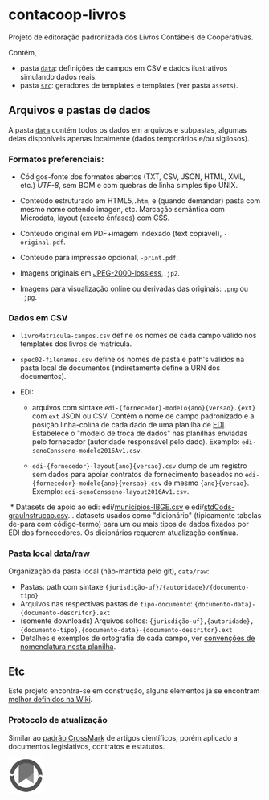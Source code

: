 # contacoop-livros

Projeto de editoração padronizada dos Livros Contábeis de Cooperativas.

Contém,
* pasta [`data`](data): definições de campos em CSV e dados ilustrativos simulando dados reais.
* pasta [`src`](src): geradores de templates e templates (ver pasta `assets`).

## Arquivos e pastas de dados
A pasta [`data`](data) contém todos os dados em arquivos e subpastas, algumas delas disponíveis apenas localmente (dados temporários e/ou sigilosos).

### Formatos preferenciais:

* Códigos-fonte dos formatos abertos (TXT, CSV, JSON, HTML, XML, etc.) *UTF-8*, sem BOM e com quebras de linha simples tipo UNIX.

* Conteúdo estruturado em HTML5,`.htm`, e (quando demandar) pasta com mesmo nome cotendo imagen, etc. Marcação semântica com Microdata, layout (exceto ênfases) com CSS.

* Conteúdo original em PDF+imagem indexado (text copiável), `-original.pdf`.

* Conteúdo para impressão opcional, `-print.pdf`.

* Imagens originais em [JPEG-2000-lossless](http://softwareengineering.stackexchange.com/q/195359/84349),`.jp2`.

* Imagens para visualização online ou derivadas das originais: `.png` ou `.jpg`.

### Dados em CSV

* `livroMatricula-campos.csv` define os nomes de cada campo válido nos templates dos livros de matrícula.
* `spec02-filenames.csv` define os nomes de pasta e path's válidos na pasta local de documentos (indiretamente define a URN dos documentos). 

* EDI:

  * arquivos com sintaxe `edi-{fornecedor}-modelo{ano}{versao}.{ext}`  com `ext` JSON ou CSV. Contém o nome de campo padronizado e a posição linha-colina de cada dado de uma planilha de [EDI](https://en.wikipedia.org/wiki/Electronic_data_interchange). Estabelece o "modelo de troca de dados" nas planilhas enviadas pelo fornecedor (autoridade responsável pelo dado). Exemplo: `edi-senoConsseno-modelo2016Av1.csv`.

  * `edi-{fornecedor}-layout{ano}{versao}.csv` dump de um registro sem dados para apoiar contratos de fornecimento baseados no `edi-{fornecedor}-modelo{ano}{versao}.csv` de mesmo `{ano}{versao}`. Exemplo: `edi-senoConsseno-layout2016Av1.csv`. 

  * Datasets de apoio ao edi: edi/[municipios-IBGE.csv](data/municipios-IBGE.csv) e edi/[stdCods-grauInstrucao.csv](data/stdCods-grauInstrucao.csv)... datasets usados como "dicionário" (tipicamente tabelas de-para com código-termo) para um ou mais tipos de dados fixados por EDI dos fornecedores. Os dicionários requerem atualização contínua.


### Pasta local data/raw
Organização da pasta local (não-mantida pelo git), `data/raw`: 

* Pastas: path com sintaxe `{jurisdição-uf}/{autoridade}/{documento-tipo}`
* Arquivos nas respectivas pastas de `tipo-documento`: `{documento-data}-{documento-descritor}.ext`
* (somente downloads) Arquivos soltos: `{jurisdição-uf},{autoridade},{documento-tipo},{documento-data}-{documento-descritor}.ext`
* Detalhes e exemplos de ortografia de cada campo, ver [convenções de nomenclatura nesta planilha](https://docs.google.com/spreadsheets/d/13pz0MDDlrDdHWLRGi5JRAQIfTJbM0B_T7XGozJ_5e6c/).

## Etc

Este projeto encontra-se em construção, alguns elementos já se encontram [melhor definidos na Wiki](https://github.com/ppKrauss/contacoop-livros/wiki).

### Protocolo de atualização 
Similar ao [padrão CrossMark](http://www.crossref.org/crossmark/) de artigos científicos, porém aplicado a documentos legislativos, contratos e estatutos.

![](src/assets/logoAtualizacoes2c-70px.png)
